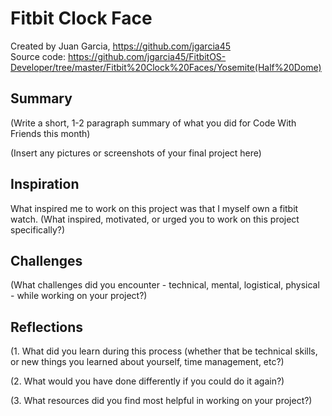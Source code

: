 # Fitbit Clock Face

Created by Juan Garcia, https://github.com/jgarcia45 <br >
Source code: https://github.com/jgarcia45/FitbitOS-Developer/tree/master/Fitbit%20Clock%20Faces/Yosemite(Half%20Dome)

## Summary

(Write a short, 1-2 paragraph summary of what you did for Code With Friends this month)

(Insert any pictures or screenshots of your final project here)

## Inspiration

What inspired me to work on this project was that I myself own a fitbit watch.
(What inspired, motivated, or urged you to work on this project specifically?)

## Challenges

(What challenges did you encounter - technical, mental, logistical, physical - while working on your project?)

## Reflections

(1. What did you learn during this process (whether that be technical skills, or new things you learned about yourself, time management, etc?)

(2. What would you have done differently if you could do it again?)

(3. What resources did you find most helpful in working on your project?)

